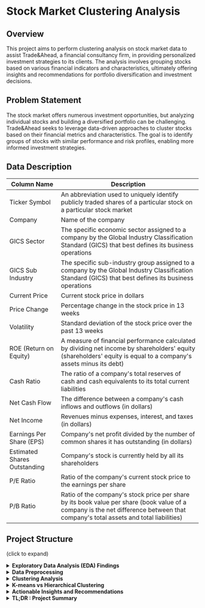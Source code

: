 # Stock Market Clustering Analysis

## Overview
This project aims to perform clustering analysis on stock market data to assist Trade&Ahead, a financial consultancy firm, in providing personalized investment strategies to its clients. The analysis involves grouping stocks based on various financial indicators and characteristics, ultimately offering insights and recommendations for portfolio diversification and investment decisions.

## Problem Statement
The stock market offers numerous investment opportunities, but analyzing individual stocks and building a diversified portfolio can be challenging. Trade&Ahead seeks to leverage data-driven approaches to cluster stocks based on their financial metrics and characteristics. The goal is to identify groups of stocks with similar performance and risk profiles, enabling more informed investment strategies.

## Data Description

| Column Name                | Description                                                                           |
|----------------------------|---------------------------------------------------------------------------------------|
| Ticker Symbol              | An abbreviation used to uniquely identify publicly traded shares of a particular stock on a particular stock market |
| Company                    | Name of the company                                                                   |
| GICS Sector                | The specific economic sector assigned to a company by the Global Industry Classification Standard (GICS) that best defines its business operations |
| GICS Sub Industry          | The specific sub-industry group assigned to a company by the Global Industry Classification Standard (GICS) that best defines its business operations |
| Current Price              | Current stock price in dollars                                                        |
| Price Change               | Percentage change in the stock price in 13 weeks                                       |
| Volatility                 | Standard deviation of the stock price over the past 13 weeks                           |
| ROE (Return on Equity)     | A measure of financial performance calculated by dividing net income by shareholders' equity (shareholders' equity is equal to a company's assets minus its debt) |
| Cash Ratio                 | The ratio of a company's total reserves of cash and cash equivalents to its total current liabilities |
| Net Cash Flow              | The difference between a company's cash inflows and outflows (in dollars)             |
| Net Income                 | Revenues minus expenses, interest, and taxes (in dollars)                               |
| Earnings Per Share (EPS)   | Company's net profit divided by the number of common shares it has outstanding (in dollars) |
| Estimated Shares Outstanding | Company's stock is currently held by all its shareholders                            |
| P/E Ratio                  | Ratio of the company's current stock price to the earnings per share                    |
| P/B Ratio                  | Ratio of the company's stock price per share by its book value per share (book value of a company is the net difference between that company's total assets and total liabilities) |

## Project Structure
(click to expand)
<details>
  <summary><strong>Exploratory Data Analysis (EDA) Findings</strong></summary>
  
## Exploratory Data Analysis (EDA) Findings

### Data Integrity
1. **Duplicate Rows**: 
   - No duplicate rows were found in the dataset.

2. **Missing Values**: 
   - The dataset is complete; there are no missing values.

### Distribution Analysis
3. **Price Change Distribution**: 
   - The distribution of price change follows an approximately normal distribution.

### Sector Analysis
4. **Sector Performance & Financial Metrics**: 
   - **Healthcare Sector**: Demonstrated the highest average price increase.
   - **Information Technology Sector**: Exhibited the highest average Cash Ratio and P/E Ratio.
   - **Utility Sector**: Recorded the lowest average Cash Ratio.

### Correlation Analysis
5. **Correlation between Financial Metrics**:
   - Net Income shows a moderately high positive correlation with Earnings per Share and Estimated Shares Outstanding (0.56 and 0.59 respectively).

</details>

<details>
  <summary><strong>Data Preprocessing</strong></summary>

  <h2>Data Preprocessing</h2>
  
  - **Duplicate Rows and Missing Values**:
    - Since there are no duplicates and null values in the dataframe, it doesn't require any treatment for those.

  - **Outlier Treatment**:
    - In financial datasets, extreme values can sometimes be valid and represent exceptional events. For example, a sudden spike or drop in stock prices can be a legitimate outlier. Therefore, we do not treat the outliers in the dataset.

  - **Feature Scaling**:
    - We use StandardScaler to scale numerical columns excluding specified columns. This ensures that all numerical features are on the same scale, which is important for many machine learning algorithms.
  
</details>

<details>
  <summary><strong>Clustering Analysis</strong></summary>
  
# Clustering Analysis

Clustering is a technique utilized in unsupervised machine learning to group similar data points together based on specific features or characteristics. In this analysis, two clustering methods were employed: K-Means Clustering and Hierarchical Clustering.



  
## K-Means Clustering

**Introduction:**
K-Means is a partition-based clustering algorithm that divides the dataset into K distinct non-overlapping clusters. It aims to minimize within-cluster variance by assigning each data point to the nearest cluster centroid.

**Finding Optimal K Value:**
1. **Average Distortions:** Calculated the average distortions for different K values to identify the optimal number of clusters. Optimal K value: 4.
2. **Elbow Method:** Used the Elbow method by plotting the within-cluster sum of squares (WCSS) against the number of clusters.
3. **Silhouette Scores:** Calculated Silhouette scores for a range of K clusters to validate the optimal K value. Optimal K value: 4.

**Cluster Profiling:**

| Cluster | Characteristics |
|---------|-----------------|
| 0       | - Dominated by the Energy sector with the lowest current price and negative price change. <br> - Negative net income and earnings per share suggest loss-making companies. <br> - High ROE potentially inflated by negative net income and negative shareholders' equity. |
| 1       | - Represents a well-diversified cluster with representation from various sectors. <br> - Exhibits the highest current price and positive change in price, indicating stability with moderate volatility. <br> - Strong liquidity and financial health are observed with the highest cash ratio and net cash flow. |
| 2       | - Predominance of Financials with low but positive price change and the lowest volatility. <br> - Demonstrates the highest net income and moderately high earnings per share, indicating robust profitability. <br> - The cluster has the lowest P/E and negative P/B, signaling a cautious investment approach. |
| 3       | - High representation in Industrials, Financials, and Consumer Discretionary with stable profitability. <br> - Exhibits a high current price and moderate volatility, indicating stability with small gains. <br> - Moderate cash ratio and ROE suggest stable financial performance. |

## Hierarchical Clustering

**Introduction:**
Hierarchical Clustering builds a hierarchy of clusters by recursively merging or splitting clusters based on their proximity, offering a more flexible approach to clustering.

**Finding Optimal Distance Metric and Linkage Method:**
- **Cophenetic Correlation Coefficient:** Calculated for various combinations of distance metrics and linkage methods to determine the optimal combination. Obtained the highest coefficient (0.943) using Euclidean distance and average linkage.
- **Distance Metrics:** Evaluated metrics like Euclidean, Chebyshev, Mahalanobis, and Cityblock.
- **Linkage Methods:** Examined methods including single, complete, average, centroid, ward, and weighted, noting the Ward linkage method's distinct clusters.

**Cluster Profiling:**

| Cluster | Characteristics |
|---------|-----------------|
| 0       | - Dominated by the Energy sector with the lowest current price and negative price change. <br> - Negative net income and earnings per share suggest loss-making companies. <br> - High ROE potentially inflated by negative net income and negative shareholders' equity. |
| 1       | - Represents a well-diversified cluster with representation from various sectors. <br> - Exhibits the highest current price and positive change in price, indicating stability with moderate volatility. <br> - Strong liquidity and financial health are observed with the highest cash ratio and net cash flow. |
| 2       | - Predominance of Financials with low but positive price change and the lowest volatility. <br> - Demonstrates the highest net income and moderately high earnings per share, indicating robust profitability. <br> - The cluster has the lowest P/E and negative P/B, signaling a cautious investment approach. |
| 3       | - High representation in Industrials, Financials, and Consumer Discretionary with stable profitability. <br> - Exhibits a high current price and moderate volatility, indicating stability with small gains. <br> - Moderate cash ratio and ROE suggest stable financial performance. |



<details>
  <summary><strong>Key: Metrics Definitions</strong></summary>

  ### Key: Metrics Definitions

| Metric                       | Definition                                                                                                                                                  |
|------------------------------|-------------------------------------------------------------------------------------------------------------------------------------------------------------|
| **K-Means Clustering Metrics** |                                                                                                                                                             |
| Average Distortions          | Average distortions represent the average squared distances between each data point and its corresponding centroid within a cluster.                        |
| Elbow Method                 | The Elbow method is used to determine the optimal number of clusters by plotting the within-cluster sum of squares (WCSS) against the number of clusters. |
| Silhouette Scores            | Silhouette scores measure how similar an object is to its own cluster compared to other clusters.                                                          |
| **Hierarchical Clustering Metrics**|                                                                                                                                                         |
| Cophenetic Correlation Coefficient | The cophenetic correlation coefficient measures how well a dendrogram preserves pairwise distances between the original data points.                 |
| Distance Metrics             | Distance metrics define the distance between two data points in a multidimensional space.                                                                   |
|                              | - Euclidean: Straight-line distance between two points in space.                                                                                           |
|                              | - Chebyshev: Maximum absolute difference between corresponding coordinates of points.                                                                       |
|                              | - Mahalanobis: Measure of the distance between a point and a distribution.                                                                                  |
|                              | - Cityblock: Sum of absolute differences of coordinates.                                                                                                    |
| Linkage Methods              | Linkage methods determine how the distance between clusters is calculated.                                                                                  |
|                              | - Single: Minimum distance between points in different clusters.                                                                                            |
|                              | - Complete: Maximum distance between points in different clusters.                                                                                          |
|                              | - Average: Average distance between points in different clusters.                                                                                          |
|                              | - Centroid: Distance between the centroids of clusters.                                                                                                     |
|                              | - Ward: Minimizes the variance when merging clusters.                                                                                                        |
|                              | - Weighted: Weighted average distance between points in different clusters.                                                                                  |

</details>

</details>


<details>
<summary><strong>K-means vs Hierarchical Clustering</strong></summary>

## K-means vs Hierarchical Clustering


#### Number of Distinct Clusters:
Both techniques produced similar clusters. In K-means Clustering, approximately 81.5% of the stocks were in Cluster 0, while in Agglomerative Clustering, around 80% were in Cluster 3. Cluster 3 in K-means corresponds to Cluster 1 in Agglomerative Clustering, and Cluster 2 in K-means aligns with Cluster 0 in Agglomerative Clustering.

#### Observations in Similar Clusters:
For K-means clustering:
- Cluster 0: 277 observations
- Cluster 1: 11 observations
- Cluster 2: 27 observations
- Cluster 3: 25 observations

For Hierarchical Clustering:
- Cluster 0: 32 observations
- Cluster 1: 27 observations
- Cluster 2: 9 observations
- Cluster 3: 272 observations

Clusters 0 in K-means and 3 in Hierarchical Clustering, each with around 277 observations, appear to be similar.

#### Appropriate Number of Clusters:
Both K-means and Hierarchical clustering methods identified 4 clusters as the optimal number.
</details>

<details>
  <summary><strong>Actionable Insights and Recommendations</strong></summary>

  
### Actionable Insights and Recommendations

| **Cluster** | **Risk Level** | **Insights** |
|-------------|----------------|--------------|
| Cluster 0   | High           | - Stocks in this cluster pose high risk due to negative earnings and inflated ROE. <br> - Tailored for investors seeking potentially high-risk, high-reward opportunities. <br> - Suitable for those with a higher risk tolerance aiming for substantial returns in a speculative market. |
| Cluster 1   | Moderate       | - Moderate risk with strong financial health. <br> - Exhibits strong financial health, positive metrics, and reliable liquidity. <br> - Recommended for investors looking for stability without compromising potential returns. |
| Cluster 2   | Low            | - Low risk with limited growth potential. <br> - Ideal for risk-averse investors prioritizing stability over high returns. <br> - Provides a secure and steady financial environment with modest returns. |
| Cluster 3   | Moderate       | - Moderate risk with stable profitability. <br> - Well-diversified cluster offering stability, moderate profitability, and a balanced risk profile. <br> - Recommended for those seeking reliable investments with moderate growth potential. |

#### Additional Insights:
- High-risk clusters, primarily influenced by the energy sector, suggest diversifying into other sectors for a balanced portfolio.
- Cluster 1's robust presence of Health Care and Information Technology stocks indicates innovation and growth potential, making investments in these sectors promising for substantial and stable returns.

### Conclusion:
- Understanding the risk profiles and financial health of clusters can guide investors in making informed decisions, aligning their investment strategies with their risk tolerance and financial goals.

</details>


<details>
  <summary><strong>TL;DR : Project Summary</strong></summary>
  
<h2>TL;DR : Project Summary</h2>
  
### Objective
Analyze stock market data using K-Means and Hierarchical clustering techniques to identify distinct clusters of stocks based on various financial metrics.

### Approach
- **Data Preprocessing:** Cleaned and prepared the dataset, handling missing values and scaling features.
- **K-Means Clustering:**
  - Determined the optimal number of clusters (K=4) using average distortions, elbow method, and silhouette scores.
  - Identified four clusters with distinct financial characteristics, including risk levels and sector compositions.
- **Hierarchical Clustering:**
  - Explored various distance metrics and linkage methods to find the optimal combination for clustering.
  - Utilized the obtained combination to perform hierarchical clustering and profiled the resulting clusters.
- **Comparison:** Compared execution time, cluster distinctiveness, number of observations in similar clusters, and appropriate number of clusters between K-Means and Hierarchical clustering.

### Actionable Insights and Recommendations
Provided actionable insights and recommendations for investors based on the risk levels and financial health of the identified clusters:
- **Cluster 0:** High-risk stocks, potential for high rewards, suited for risk-tolerant investors.
- **Cluster 1:** Stable performers, moderate risk, strong financial health, recommended for stability.
- **Clusters 2 & 3:** Moderate risk, strong financials, suitable for risk-averse investors seeking reliability.

### Conclusion
The clustering analysis offers valuable insights for investors to diversify their portfolios, mitigate risks, and make informed investment decisions tailored to their risk tolerance and financial goals.
</details>
